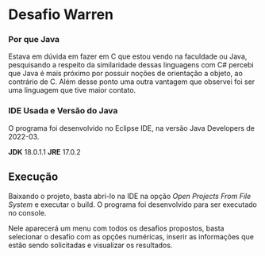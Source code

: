 # Desafio Warren

### Por que Java
Estava em dúvida em fazer em C que estou vendo na faculdade ou Java, pesquisando a respeito da similaridade dessas linguagens com C# percebi que Java é mais próximo por possuir noções de orientação a objeto, ao contrário de C. Além desse ponto uma outra vantagem que observei foi ser uma linguagem que tive maior contato.

### IDE Usada e Versão do Java
O programa foi desenvolvido no Eclipse IDE, na versão Java Developers de 2022-03.

**JDK** 18.0.1.1
**JRE** 17.0.2

## Execução
Baixando o projeto, basta abri-lo na IDE na opção *Open Projects From File System* e executar o build.
O programa foi desenvolvido para ser executado no console.

Nele aparecerá um menu com todos os desafios propostos, basta selecionar o desafio com as opções numéricas, inserir as informações que estão sendo solicitadas e visualizar os resultados.
